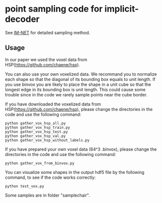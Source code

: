 # point sampling code for implicit-decoder

See [IM-NET](https://www.sfu.ca/~zhiqinc/imgan/Readme.html) for detailed sampling method.

## Usage

In our paper we used the voxel data from HSP(https://github.com/chaene/hsp).

You can also use your own voxelized data. We recommand you to normalize each shape so that the diagonal of its bounding box equals to unit length. If you use binvox you are likely to place the shape in a unit cube so that the longest edge in its bounding box is unit length. This could cause some trouble since in the code we rarely sample points near the cube border.

If you have downloaded the voxelized data from HSP(https://github.com/chaene/hsp), please change the directories in the code and use the following command:
```
python gather_vox_hsp_all.py
python gather_vox_hsp_train.py
python gather_vox_hsp_test.py
python gather_vox_hsp_val.py
python gather_vox_hsp_without_labels.py
```

If you have prepared your own voxel data (64^3 .binvox), please change the directories in the code and use the following command:
```
python gather_vox_from_binvox.py
```

You can visualize some shapes in the output hdf5 file by the following command, to see if the code works correctly:
```
python test_vox.py
```

Some samples are in folder "samplechair".